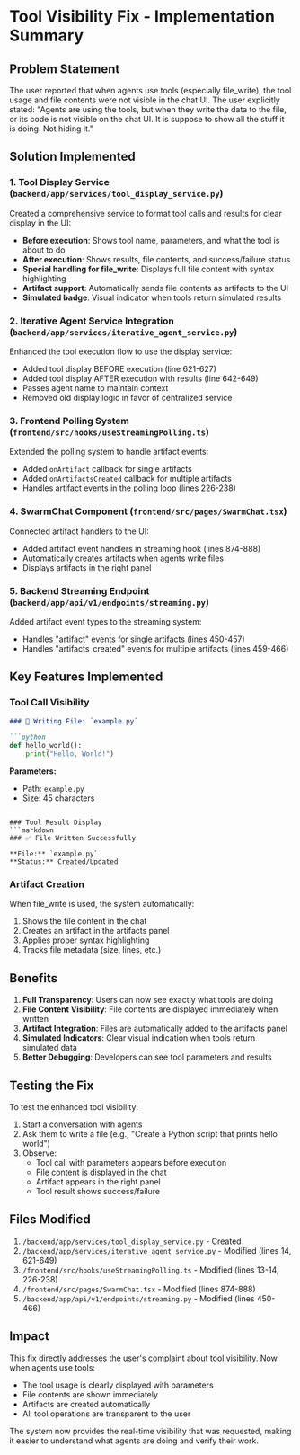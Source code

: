 # Tool Visibility Fix - Implementation Summary

## Problem Statement
The user reported that when agents use tools (especially file_write), the tool usage and file contents were not visible in the chat UI. The user explicitly stated: "Agents are using the tools, but when they write the data to the file, or its code is not visible on the chat UI. It is suppose to show all the stuff it is doing. Not hiding it."

## Solution Implemented

### 1. **Tool Display Service** (`backend/app/services/tool_display_service.py`)
Created a comprehensive service to format tool calls and results for clear display in the UI:
- **Before execution**: Shows tool name, parameters, and what the tool is about to do
- **After execution**: Shows results, file contents, and success/failure status
- **Special handling for file_write**: Displays full file content with syntax highlighting
- **Artifact support**: Automatically sends file contents as artifacts to the UI
- **Simulated badge**: Visual indicator when tools return simulated results

### 2. **Iterative Agent Service Integration** (`backend/app/services/iterative_agent_service.py`)
Enhanced the tool execution flow to use the display service:
- Added tool display BEFORE execution (line 621-627)
- Added tool display AFTER execution with results (line 642-649)
- Passes agent name to maintain context
- Removed old display logic in favor of centralized service

### 3. **Frontend Polling System** (`frontend/src/hooks/useStreamingPolling.ts`)
Extended the polling system to handle artifact events:
- Added `onArtifact` callback for single artifacts
- Added `onArtifactsCreated` callback for multiple artifacts
- Handles artifact events in the polling loop (lines 226-238)

### 4. **SwarmChat Component** (`frontend/src/pages/SwarmChat.tsx`)
Connected artifact handlers to the UI:
- Added artifact event handlers in streaming hook (lines 874-888)
- Automatically creates artifacts when agents write files
- Displays artifacts in the right panel

### 5. **Backend Streaming Endpoint** (`backend/app/api/v1/endpoints/streaming.py`)
Added artifact event types to the streaming system:
- Handles "artifact" events for single artifacts (lines 450-457)
- Handles "artifacts_created" events for multiple artifacts (lines 459-466)

## Key Features Implemented

### Tool Call Visibility
```markdown
### 📝 Writing File: `example.py`

```python
def hello_world():
    print("Hello, World!")
```

**Parameters:**
- Path: `example.py`
- Size: 45 characters
```

### Tool Result Display
```markdown
### ✅ File Written Successfully

**File:** `example.py`
**Status:** Created/Updated
```

### Artifact Creation
When file_write is used, the system automatically:
1. Shows the file content in the chat
2. Creates an artifact in the artifacts panel
3. Applies proper syntax highlighting
4. Tracks file metadata (size, lines, etc.)

## Benefits

1. **Full Transparency**: Users can now see exactly what tools are doing
2. **File Content Visibility**: File contents are displayed immediately when written
3. **Artifact Integration**: Files are automatically added to the artifacts panel
4. **Simulated Indicators**: Clear visual indication when tools return simulated data
5. **Better Debugging**: Developers can see tool parameters and results

## Testing the Fix

To test the enhanced tool visibility:

1. Start a conversation with agents
2. Ask them to write a file (e.g., "Create a Python script that prints hello world")
3. Observe:
   - Tool call with parameters appears before execution
   - File content is displayed in the chat
   - Artifact appears in the right panel
   - Tool result shows success/failure

## Files Modified

1. `/backend/app/services/tool_display_service.py` - Created
2. `/backend/app/services/iterative_agent_service.py` - Modified (lines 14, 621-649)
3. `/frontend/src/hooks/useStreamingPolling.ts` - Modified (lines 13-14, 226-238)
4. `/frontend/src/pages/SwarmChat.tsx` - Modified (lines 874-888)
5. `/backend/app/api/v1/endpoints/streaming.py` - Modified (lines 450-466)

## Impact

This fix directly addresses the user's complaint about tool visibility. Now when agents use tools:
- The tool usage is clearly displayed with parameters
- File contents are shown immediately
- Artifacts are created automatically
- All tool operations are transparent to the user

The system now provides the real-time visibility that was requested, making it easier to understand what agents are doing and verify their work.